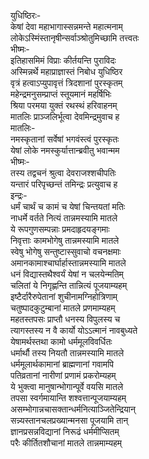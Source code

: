 युधिष्ठिरः-  
केषां देवा महाभागास्सन्नमन्ते महात्मनाम्  
लोकेऽस्मिंस्तानृषीन्सर्वाञ्श्रोतुमिच्छामि तत्त्वतः  
भीष्मः-  
इतिहासमिमं विप्राः कीर्तयन्ति पुराविदः  
अस्मिन्नर्थे महाप्राज्ञास्तं निबोध युधिष्ठिर  
वृत्रं हत्वाऽप्युपावृत्तं त्रिदशानां पुरस्कृतम्  
महेन्द्रमनुसम्प्राप्तं स्तूयमानं महर्षिभिः  
श्रिया परमया युक्तं रथस्थं हरिवाहनम्  
मातलिः प्राञ्जलिर्भूत्वा देवमिन्द्रमुवाच ह  
मातलिः-  
नमस्कृतानां सर्वेषां भगवंस्त्वं पुरस्कृतः  
येषां लोके नमस्कुर्यात्तान्ब्रवीतु भवान्मम  
भीष्मः-  
तस्य तद्वचनं श्रुत्वा देवराजश्शचीपतिः  
यन्तारं परिपृच्छन्तं तमिन्द्रः प्रत्युवाच ह  
इन्द्रः-  
धर्मं चार्थं च कामं च येषां चिन्तयतां मतिः  
नाधर्मे वर्तते नित्यं तान्नमस्यामि मातले  
ये रूपगुणसम्पन्नाः प्रमदाहृदयङ्गमाः  
निवृत्ताः कामभोगेषु तान्नमस्यामि मातले  
स्वेषु भोगेषु सन्तुष्टास्सुवाचो वचनक्षमाः  
अमानकामाश्चार्घार्हास्तान्नमस्यामि मातले  
धनं विद्यास्तथैश्वर्यं येषां न चलयेन्मतिम्  
चलितां ये निगृह्णन्ति तान्नित्यं पूजयाम्यहम्  
इष्टैर्दारैरुपेतानां शुचीनामग्निहोत्रिणाम्  
चतुष्पादकुटुम्बानां मातले प्रणमाम्यहम्  
महतस्तपसः प्राप्तौ धनस्य विपुलस्य च  
त्यागस्तस्य न वै कार्यो योऽऽत्मानं नावबुध्यते  
येषामर्थस्तथा कामो धर्ममूलविवर्धितः  
धर्मार्थौ तस्य नियतौ तान्नमस्यामि मातले  
धर्ममूलार्थकामानां ब्राह्मणानां गवामपि  
पतिव्रतानां नारीणां प्रणामं प्रकरोम्यहम्  
ये भुक्त्वा मानुषान्भोगान्पूर्वे वयसि मातले  
तपसा स्वर्गमायान्ति शश्वत्तान्पूजयाम्यहम्  
असम्भोगान्नचासक्तान्धर्मनित्याञ्जितेन्द्रियान्  
सन्न्यस्तानचलप्रख्यान्मनसा पूजयामि तान्  
ज्ञानप्रसन्नविद्यानां निरूढं धर्ममीप्सितम्  
परैः कीर्तितशौचानां मातले तान्नमाम्यहम्  
